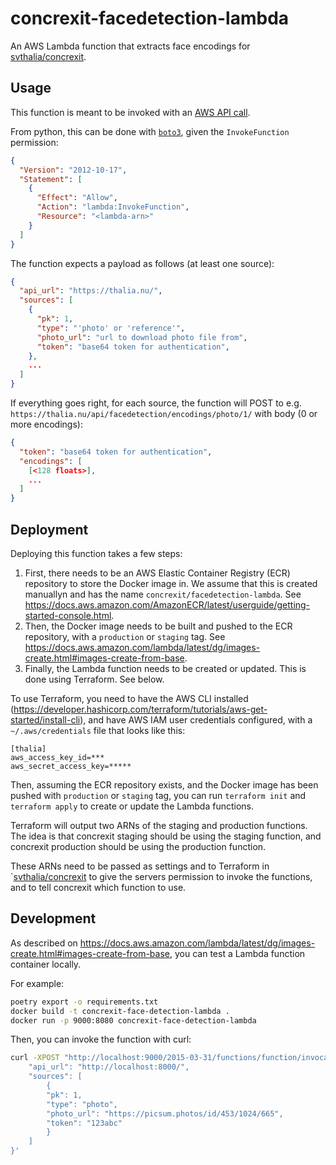 # concrexit-facedetection-lambda

An AWS Lambda function that extracts face encodings for [svthalia/concrexit](https://github.com/svthalia/concrexit).

## Usage

This function is meant to be invoked with an [AWS API call](https://docs.aws.amazon.com/lambda/latest/dg/API_Invoke.html).

From python, this can be done with [`boto3`](https://boto3.amazonaws.com/v1/documentation/api/latest/reference/services/lambda/client/invoke.html), given the `InvokeFunction` permission:

```json
{
  "Version": "2012-10-17",
  "Statement": [
    {
      "Effect": "Allow",
      "Action": "lambda:InvokeFunction",
      "Resource": "<lambda-arn>"
    }
  ]
}
```

The function expects a payload as follows (at least one source):

```json
{
  "api_url": "https://thalia.nu/",
  "sources": [
    {
      "pk": 1,
      "type": "'photo' or 'reference'",
      "photo_url": "url to download photo file from",
      "token": "base64 token for authentication",
    },
    ...
  ]
}
```

If everything goes right, for each source, the function will POST to e.g. `https://thalia.nu/api/facedetection/encodings/photo/1/` with body (0 or more encodings):
    
```json
{
  "token": "base64 token for authentication",
  "encodings": [
    [<128 floats>],
    ...
  ]
}
```

## Deployment

Deploying this function takes a few steps:

1. First, there needs to be an AWS Elastic Container Registry (ECR) repository to store the Docker image in. 
  We assume that this is created manuallyn and has the name `concrexit/facedetection-lambda`. See https://docs.aws.amazon.com/AmazonECR/latest/userguide/getting-started-console.html.
2. Then, the Docker image needs to be built and pushed to the ECR repository, with a `production` or `staging` tag. See https://docs.aws.amazon.com/lambda/latest/dg/images-create.html#images-create-from-base.
3. Finally, the Lambda function needs to be created or updated. This is done using Terraform. See below.
  
To use Terraform, you need to have the AWS CLI installed (https://developer.hashicorp.com/terraform/tutorials/aws-get-started/install-cli), and have AWS IAM user credentials configured, with a `~/.aws/credentials` file that looks like this:

```
[thalia]
aws_access_key_id=***
aws_secret_access_key=*****
```

Then, assuming the ECR repository exists, and the Docker image has been pushed with `production` or `staging` tag, you can run `terraform init` and `terraform apply` to create or update the Lambda functions.

Terraform will output two ARNs of the staging and production functions. The idea is that concrexit staging should be using the staging function, and concrexit production should be using the production function. 

These ARNs need to be passed as settings and to Terraform in `[svthalia/concrexit](https://github.com/svthalia/concrexit) to give the servers permission to invoke the functions, and to tell concrexit which function to use.

## Development

As described on https://docs.aws.amazon.com/lambda/latest/dg/images-create.html#images-create-from-base, you can test a Lambda function container locally. 

For example:
```sh
poetry export -o requirements.txt
docker build -t concrexit-face-detection-lambda . 
docker run -p 9000:8080 concrexit-face-detection-lambda
```

Then, you can invoke the function with curl:
```sh
curl -XPOST "http://localhost:9000/2015-03-31/functions/function/invocations" -d '{
    "api_url": "http://localhost:8000/",
    "sources": [
        {
        "pk": 1,
        "type": "photo",
        "photo_url": "https://picsum.photos/id/453/1024/665",
        "token": "123abc"
        }
    ]
}'
```